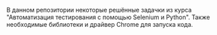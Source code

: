 В данном репозитории некоторые решённые задачки из курса "Автоматизация тестирования с помощью Selenium и Python".
Также необходимые библиотеки и драйвер Chrome для запуска кода.
